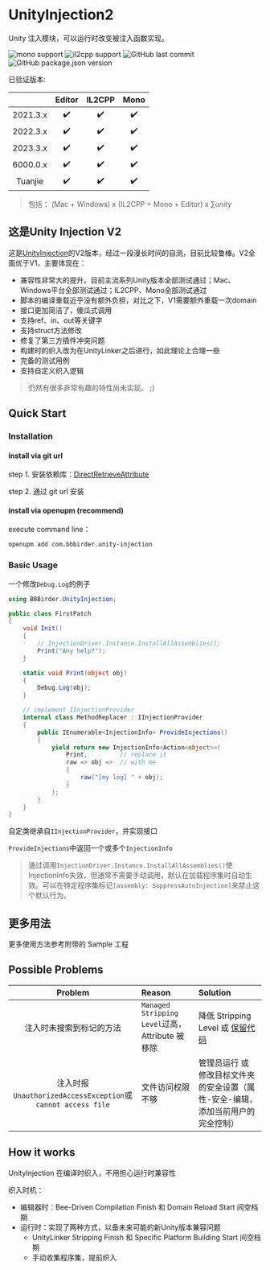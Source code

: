 # UnityInjection2

Unity 注入模块，可以运行时改变被注入函数实现。

![mono support](http://img.shields.io/badge/Mono-support-green)
![il2cpp support](http://img.shields.io/badge/IL2CPP-support-green)
![GitHub last commit](http://img.shields.io/github/last-commit/labbbirder/UnityInjectionV2)
![GitHub package.json version](http://img.shields.io/github/package-json/v/labbbirder/UnityInjectionV2)

已验证版本:

|          |       Editor       |       IL2CPP       |        Mono        |
| :------: | :----------------: | :----------------: | :----------------: |
| 2021.3.x | :heavy_check_mark: | :heavy_check_mark: | :heavy_check_mark: |
| 2022.3.x | :heavy_check_mark: | :heavy_check_mark: | :heavy_check_mark: |
| 2023.3.x | :heavy_check_mark: | :heavy_check_mark: | :heavy_check_mark: |
| 6000.0.x | :heavy_check_mark: | :heavy_check_mark: | :heavy_check_mark: |
| Tuanjie  | :heavy_check_mark: | :heavy_check_mark: | :heavy_check_mark: |

> 包括： (Mac + Windows) x (IL2CPP + Mono + Editor) x $\sum unity$

## 这是Unity Injection V2

这是[UnityInjection](https://github.com/labbbirder/UnityInjection)的V2版本，经过一段漫长时间的自测，目前比较鲁棒。V2全面优于V1，主要体现在：

- 兼容性非常大的提升。目前主流系列Unity版本全部测试通过；Mac、Windows平台全部测试通过；IL2CPP、Mono全部测试通过
- 脚本的编译重载近乎没有额外负担，对比之下，V1需要额外重载一次domain
- 接口更加简洁了，傻瓜式调用
- 支持ref、in、out等关键字
- 支持struct方法修改
- 修复了第三方插件冲突问题
- 构建时的织入改为在UnityLinker之后进行，如此理论上合理一些
- 完备的测试用例
- 支持自定义织入逻辑

> 仍然有很多非常有趣的特性尚未实现。 ;)


## Quick Start

### Installation

#### install via git url

step 1. 安装依赖库：[DirectRetrieveAttribute](https://github.com/labbbirder/DirectRetrieveAttribute#安装)

step 2. 通过 git url 安装

#### install via openupm (recommend)

execute command line：

```bash
openupm add com.bbbirder.unity-injection
```

### Basic Usage

一个修改`Debug.Log`的例子

```csharp
using BBBirder.UnityInjection;

public class FirstPatch
{
    void Init()
    {
        // InjectionDriver.Instance.InstallAllAssemblies();
        Print("Any help?");
    }

    static void Print(object obj)
    {
        Debug.Log(obj);
    }

    // implement IInjectionProvider
    internal class MethodReplacer : IInjectionProvider
    {
        public IEnumerable<InjectionInfo> ProvideInjections()
        {
            yield return new InjectionInfo<Action<object>>(
                Print,         // replace it
                raw => obj =>  // with me
                {
                    raw("[my log] " + obj);
                }
            );
        }
    }
}

```

自定类继承自`IInjectionProvider`，并实现接口

`ProvideInjections`中返回一个或多个`InjectionInfo`


> 通过调用`InjectionDriver.Instance.InstallAllAssemblies()`使InjectionInfo失效，但通常不需要手动调用，默认在加载程序集时自动生效。可以在特定程序集标记`[assembly: SuppressAutoInjection]`来禁止这个默认行为。


## 更多用法

更多使用方法参考附带的 Sample 工程

## Possible Problems

|                           Problem                           | Reason                                          | Solution                                                                                      |
| :---------------------------------------------------------: | :---------------------------------------------- | :-------------------------------------------------------------------------------------------- |
|                  注入时未搜索到标记的方法                   | `Managed Stripping Level`过高，Attribute 被移除 | 降低 Stripping Level 或 [保留代码](https://docs.unity3d.com/Manual/ManagedCodeStripping.html) |
| 注入时报`UnauthorizedAccessException`或`cannot access file` | 文件访问权限不够                                | 管理员运行 或 修改目标文件夹的安全设置（属性-安全-编辑，添加当前用户的完全控制）              |

## How it works

UnityInjection 在编译时织入，不用担心运行时兼容性

织入时机：

- 编辑器时：Bee-Driven Compilation Finish 和 Domain Reload Start 间空档期
- 运行时：实现了两种方式，以备未来可能的新Unity版本兼容问题
  - UnityLinker Stripping Finish 和 Specific Platform Building Start 间空档期
  - 手动收集程序集，提前织入


<!-- Todo List

- replace source generate 5h
- reload time compare 1h
- delegate type shared 2h
- low level cecil methods 3h -->
